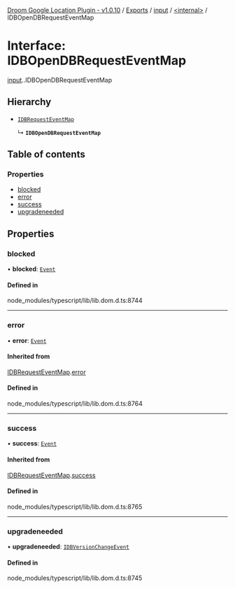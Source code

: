 [Droom Google Location Plugin - v1.0.10](../README.md) / [Exports](../modules.md) / [input](../modules/input.md) / [<internal\>](../modules/input._internal_.md) / IDBOpenDBRequestEventMap

# Interface: IDBOpenDBRequestEventMap

[input](../modules/input.md).[<internal>](../modules/input._internal_.md).IDBOpenDBRequestEventMap

## Hierarchy

- [`IDBRequestEventMap`](input._internal_.IDBRequestEventMap.md)

  ↳ **`IDBOpenDBRequestEventMap`**

## Table of contents

### Properties

- [blocked](input._internal_.IDBOpenDBRequestEventMap.md#blocked)
- [error](input._internal_.IDBOpenDBRequestEventMap.md#error)
- [success](input._internal_.IDBOpenDBRequestEventMap.md#success)
- [upgradeneeded](input._internal_.IDBOpenDBRequestEventMap.md#upgradeneeded)

## Properties

### blocked

• **blocked**: [`Event`](../modules/input._internal_.md#event)

#### Defined in

node_modules/typescript/lib/lib.dom.d.ts:8744

___

### error

• **error**: [`Event`](../modules/input._internal_.md#event)

#### Inherited from

[IDBRequestEventMap](input._internal_.IDBRequestEventMap.md).[error](input._internal_.IDBRequestEventMap.md#error)

#### Defined in

node_modules/typescript/lib/lib.dom.d.ts:8764

___

### success

• **success**: [`Event`](../modules/input._internal_.md#event)

#### Inherited from

[IDBRequestEventMap](input._internal_.IDBRequestEventMap.md).[success](input._internal_.IDBRequestEventMap.md#success)

#### Defined in

node_modules/typescript/lib/lib.dom.d.ts:8765

___

### upgradeneeded

• **upgradeneeded**: [`IDBVersionChangeEvent`](../modules/input._internal_.md#idbversionchangeevent)

#### Defined in

node_modules/typescript/lib/lib.dom.d.ts:8745
